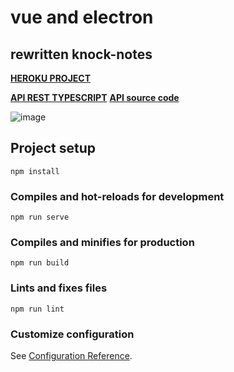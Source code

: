 # vue and electron

## rewritten knock-notes

[**HEROKU PROJECT**](https://knocknotes.herokuapp.com/)

[**API REST TYPESCRIPT**](https://knock-api-ts.herokuapp.com/)
[**API source code**](https://github.com/scyth3-c/API-TS-NODEJS)

![image](https://user-images.githubusercontent.com/52190352/144729402-b82e52ba-e181-4c8d-a8fa-387427bd2456.png)



## Project setup
```
npm install
```

### Compiles and hot-reloads for development
```
npm run serve
```

### Compiles and minifies for production
```
npm run build
```

### Lints and fixes files
```
npm run lint
```

### Customize configuration
See [Configuration Reference](https://cli.vuejs.org/config/).

